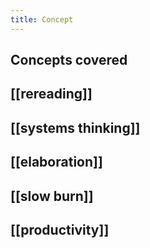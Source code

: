 ```yaml
---
title: Concept
---
```


## Concepts covered
## [[rereading]]
## [[systems thinking]]
## [[elaboration]]
## [[slow burn]]
## [[productivity]]
